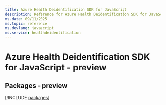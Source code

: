 ```yaml
---
title: Azure Health Deidentification SDK for JavaScript
description: Reference for Azure Health Deidentification SDK for JavaScript
ms.date: 09/11/2025
ms.topic: reference
ms.devlang: javascript
ms.service: healthdeidentification
---
```

# Azure Health Deidentification SDK for JavaScript - preview
## Packages - preview
[!INCLUDE [packages](health-deidentification-index.md)]